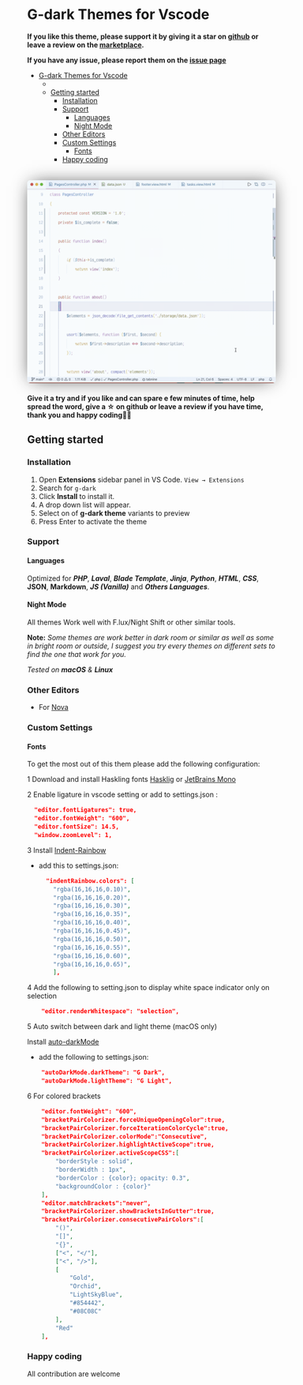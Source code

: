 # G-dark Themes for Vscode

**If you like this theme, please support it by giving it a star on [github](https://github.com/stonec0der/g-dark-theme) or leave a review on the [marketplace](https://marketplace.visualstudio.com/items?itemName=StoneC0der.vscode-g-dark-theme).**

**If you have any issue, please report them on the [issue page](https://github.com/stonec0der/g-dark-theme/issues)**

- [G-dark Themes for Vscode](#g-dark-themes-for-vscode)
  - [](#)
  - [Getting started](#getting-started)
    - [Installation](#installation)
    - [Support](#support)
      - [Languages](#languages)
      - [Night Mode](#night-mode)
    - [Other Editors](#other-editors)
    - [Custom Settings](#custom-settings)
      - [Fonts](#fonts)
    - [Happy coding](#happy-coding)

##

<img src="https://raw.githubusercontent.com/stoneC0der/g-dark-theme/master/images/preview.gif" style="margin:5px auto;border-radius:6px;box-shadow:0px 0px 35px -10px rgba(10,10,10,0.90)">

**Give it a try and if you like and can spare e few minutes of time, help spread the word, give a &star;
on github or leave a review if you have time, thank you and happy coding✌🏾**

## Getting started

### Installation

1. Open **Extensions** sidebar panel in VS Code. `View → Extensions`
2. Search for `g-dark`
3. Click **Install** to install it.
4. A drop down list will appear.
5. Select on of **g-dark theme** variants to preview
6. Press Enter to activate the theme

### Support

#### Languages

Optimized for ***PHP***, ***Laval***, ***Blade Template***, ***Jinja***, ***Python***,
***HTML***, ***CSS***, **JSON**, **Markdown**, ***JS (Vanilla)*** and ***Others Languages***.

#### Night Mode

All themes Work well with F.lux/Night Shift or other similar tools.

**Note:** *Some themes are work better in dark room or similar as well as some in bright room
or outside, I suggest you try every themes on different sets to find the one that work for you.*

*Tested on **macOS** & **Linux***

### Other Editors

- For [Nova](https://extensions.panic.com/extensions/stonec0der/stonec0der.GDarkTheme/)

### Custom Settings

#### Fonts

To get the most out of this them please add the following configuration:

1 Download and install Haskling fonts
  [Hasklig](https://github.com/i-tu/Hasklig, "Hasklig") or [JetBrains Mono](https://www.jetbrains.com/lp/mono/)

2 Enable ligature in vscode setting or add to settings.json :

```json
  "editor.fontLigatures": true,
  "editor.fontWeight": "600",
  "editor.fontSize": 14.5,
  "window.zoomLevel": 1,
```

3 Install [Indent-Rainbow](https://marketplace.visualstudio.com/items?itemName=oderwat.indent-rainbow, "Indent-Rainbow")

- add this to settings.json:

  ```json
    "indentRainbow.colors": [
      "rgba(16,16,16,0.10)",
      "rgba(16,16,16,0.20)",
      "rgba(16,16,16,0.30)",
      "rgba(16,16,16,0.35)",
      "rgba(16,16,16,0.40)",
      "rgba(16,16,16,0.45)",
      "rgba(16,16,16,0.50)",
      "rgba(16,16,16,0.55)",
      "rgba(16,16,16,0.60)",
      "rgba(16,16,16,0.65)",
      ],
  ```

4 Add the following to setting.json to display white space indicator only on selection

```json
    "editor.renderWhitespace": "selection",
```

5 Auto switch between dark and light theme (macOS only)

  Install [auto-darkMode](https://marketplace.visualstudio.com/items?itemName=LinusU.auto-dark-mode,
  "Auto Dark Mode")

- add the following to settings.json:

```json
    "autoDarkMode.darkTheme": "G Dark",
    "autoDarkMode.lightTheme": "G Light",
```

6 For colored brackets

```json
    "editor.fontWeight": "600",
    "bracketPairColorizer.forceUniqueOpeningColor":true,
    "bracketPairColorizer.forceIterationColorCycle":true,
    "bracketPairColorizer.colorMode":"Consecutive",
    "bracketPairColorizer.highlightActiveScope":true,
    "bracketPairColorizer.activeScopeCSS":[
        "borderStyle : solid",
        "borderWidth : 1px",
        "borderColor : {color}; opacity: 0.3",
        "backgroundColor : {color}"
    ],
    "editor.matchBrackets":"never",
    "bracketPairColorizer.showBracketsInGutter":true,
    "bracketPairColorizer.consecutivePairColors":[
        "()",
        "[]",
        "{}",
        ["<", "</"],
        ["<", "/>"],
        [
            "Gold",
            "Orchid",
            "LightSkyBlue",
            "#854442",
            "#08C08C"
        ],
        "Red"
    ],
```

### Happy coding

All contribution are welcome
